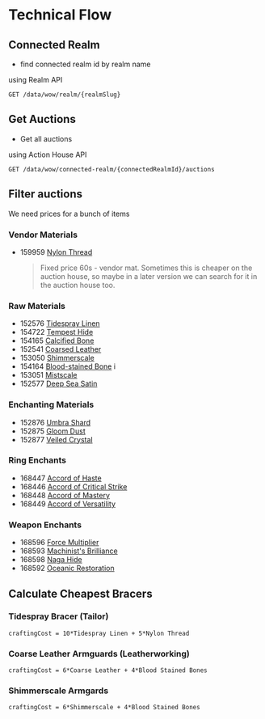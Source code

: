# Technical Flow

## Connected Realm

- find connected realm id by realm name

using Realm API

`GET /data/wow/realm/{realmSlug}`

## Get Auctions

- Get all auctions

using Action House API

`GET /data/wow/connected-realm/{connectedRealmId}/auctions`

## Filter auctions

We need prices for a bunch of items

### Vendor Materials

- 159959 [Nylon Thread](https://www.wowhead.com/item=159959/nylon-thread) 
    > Fixed price 60s - vendor mat. Sometimes this is cheaper on the auction house, so maybe in a later version we can search for it in the auction house too.

### Raw Materials

- 152576 [Tidespray Linen](https://www.wowhead.com/item=152576/tidespray-linen)
- 154722 [Tempest Hide](https://www.wowhead.com/item=154722/tempest-hide)
- 154165 [Calcified Bone](https://www.wowhead.com/item=154165/calcified-bone)
- 152541 [Coarsed Leather](https://www.wowhead.com/item=152541/coarse-leather)
- 153050 [Shimmerscale](https://www.wowhead.com/item=153050/shimmerscale)
- 154164 [Blood-stained Bone](https://www.wowhead.com/item=154164/blood-stained-bone)
i
- 153051 [Mistscale](https://www.wowhead.com/item=153051/mistscale)
- 152577 [Deep Sea Satin](https://www.wowhead.com/item=152577/deep-sea-satin)

### Enchanting Materials

- 152876 [Umbra Shard](https://www.wowhead.com/item=152876/umbra-shard)
- 152875 [Gloom Dust](https://www.wowhead.com/item=152875/gloom-dust)
- 152877 [Veiled Crystal](https://www.wowhead.com/item=152877/veiled-crystal)

### Ring Enchants

- 168447 [Accord of Haste](https://www.wowhead.com/item=168447/enchant-ring-accord-of-haste)
- 168446 [Accord of Critical Strike](https://www.wowhead.com/item=168446/enchant-ring-accord-of-critical-strike)
- 168448 [Accord of Mastery](https://www.wowhead.com/item=168448/enchant-ring-accord-of-mastery)
- 168449 [Accord of Versatility](https://www.wowhead.com/item=168449/enchant-ring-accord-of-versatility)

### Weapon Enchants

- 168596 [Force Multiplier](https://www.wowhead.com/item=168596/enchant-weapon-force-multiplier)
- 168593 [Machinist's Brilliance](https://www.wowhead.com/item=168593/enchant-weapon-machinists-brilliance)
- 168598 [Naga Hide](https://www.wowhead.com/item=168598/enchant-weapon-naga-hide)
- 168592 [Oceanic Restoration](https://www.wowhead.com/item=168592/enchant-weapon-oceanic-restoration)


## Calculate Cheapest Bracers

### Tidespray Bracer (Tailor)

`craftingCost = 10*Tidespray Linen + 5*Nylon Thread`

### Coarse Leather Armguards (Leatherworking)

`craftingCost = 6*Coarse Leather + 4*Blood Stained Bones`

### Shimmerscale Armgards

`craftingCost = 6*Shimmerscale + 4*Blood Stained Bones`




